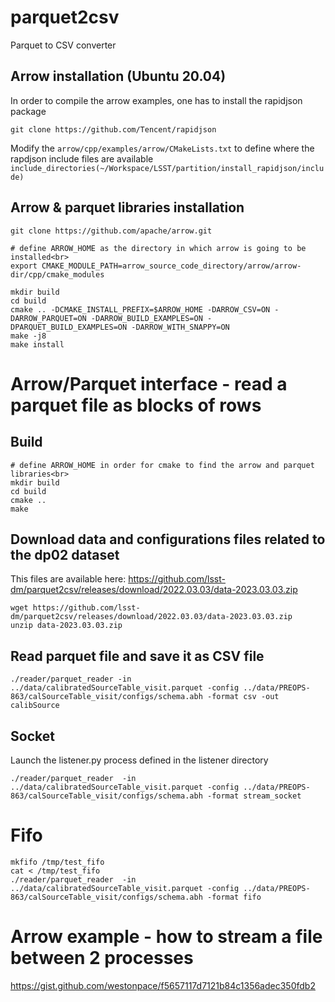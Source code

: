 # parquet2csv

Parquet to CSV converter

## Arrow installation (Ubuntu 20.04)

In order to compile the arrow examples, one has to install the rapidjson package

```shell
git clone https://github.com/Tencent/rapidjson
```

Modify the `arrow/cpp/examples/arrow/CMakeLists.txt` to define where the rapdjson include files are available
`include_directories(~/Workspace/LSST/partition/install_rapidjson/include)`

## Arrow & parquet libraries installation

```shell
git clone https://github.com/apache/arrow.git

# define ARROW_HOME as the directory in which arrow is going to be installed<br>
export CMAKE_MODULE_PATH=arrow_source_code_directory/arrow/arrow-dir/cpp/cmake_modules

mkdir build
cd build
cmake .. -DCMAKE_INSTALL_PREFIX=$ARROW_HOME -DARROW_CSV=ON -DARROW_PARQUET=ON -DARROW_BUILD_EXAMPLES=ON -DPARQUET_BUILD_EXAMPLES=ON -DARROW_WITH_SNAPPY=ON
make -j8
make install
```

# Arrow/Parquet interface - read a parquet file as blocks of rows

## Build

```shell
# define ARROW_HOME in order for cmake to find the arrow and parquet libraries<br>
mkdir build
cd build
cmake ..
make
```

## Download data and configurations files related to the dp02 dataset

This files are available here:
https://github.com/lsst-dm/parquet2csv/releases/download/2022.03.03/data-2023.03.03.zip

```shell
wget https://github.com/lsst-dm/parquet2csv/releases/download/2022.03.03/data-2023.03.03.zip
unzip data-2023.03.03.zip
```

## Read parquet file and save it as CSV file

```shell
./reader/parquet_reader -in ../data/calibratedSourceTable_visit.parquet -config ../data/PREOPS-863/calSourceTable_visit/configs/schema.abh -format csv -out calibSource
```

## Socket

Launch the listener.py process defined in the listener directory

```shell
./reader/parquet_reader  -in ../data/calibratedSourceTable_visit.parquet -config ../data/PREOPS-863/calSourceTable_visit/configs/schema.abh -format stream_socket
```

# Fifo

```shell
mkfifo /tmp/test_fifo
cat < /tmp/test_fifo
./reader/parquet_reader  -in ../data/calibratedSourceTable_visit.parquet -config ../data/PREOPS-863/calSourceTable_visit/configs/schema.abh -format fifo
```

# Arrow example - how to stream a file between 2 processes

https://gist.github.com/westonpace/f5657117d7121b84c1356adec350fdb2
